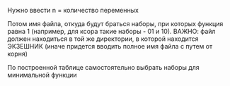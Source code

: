 Нужно ввести n = количество переменных

Потом имя файла, откуда будут браться наборы, при которых функция равна 1 (например, для ксора такие наборы - 01 и 10). ВАЖНО: файл должен находиться
в той же директории, в которой находится ЭКЗЕШНИК (иначе придется вводить полное имя файла с путем от корня)

По построенной таблице самостоятельно выбрать наборы для минимальной функции
